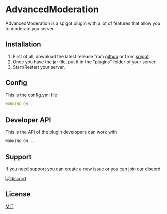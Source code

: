 # AdvancedModeration

AdvancedModeration is a spigot plugin with a lot of features that allow you to moderate you server

## Installation

1. First of all, download the latest release from [github](https://github.com/zDoctor-Dev/AdvancedModeration/releases) or from [spigot]().
2. Once you have the jar file, put it in the "plugins" folder of your server.
3. Start/Restart your server.

## Config

This is the config.yml file

```yaml
WORKING ON...
```

## Developer API

This is the API of the plugin developers can work with

```java
WORKING ON...
```

## Support
If you need support you can create a new [issue](https://github.com/zDoctor-Dev/AdvancedModeration/issues) or you can join our discord.


[![discord](https://i.ibb.co/8rLmkTj/discord.png)](https://discord.gg/4WwjuDgEtu)

## License
[MIT](https://choosealicense.com/licenses/mit/)
